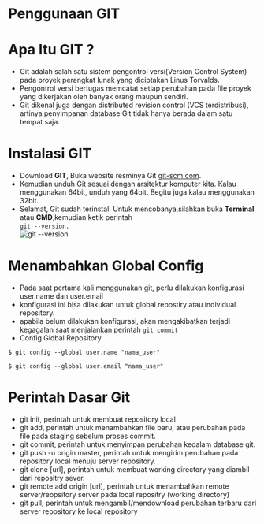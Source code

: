 # Penggunaan GIT

# Apa Itu GIT ?
* Git adalah salah satu sistem pengontrol versi(Version Control System) pada proyek perangkat lunak yang diciptakan Linus Torvalds.
* Pengontrol versi bertugas memcatat setiap perubahan pada file proyek yang dikerjakan oleh banyak orang maupun sendiri.
* Git dikenal juga dengan distributed revision control (VCS terdistribusi), artinya penyimpanan database Git tidak hanya berada dalam satu tempat saja.
# Instalasi GIT
* Download **GIT**, Buka website resminya Git [git-scm.com](https://git-scm.com).
* Kemudian unduh Git sesuai dengan arsitektur komputer kita. Kalau menggunakan 64bit, unduh yang 64bit. Begitu juga kalau menggunakan 32bit.
* Selamat, Git sudah terinstal. Untuk mencobanya,silahkan buka **Terminal** atau **CMD**,kemudian ketik perintah <br>
```git --version.``` <br>
![git --version](https://fajars.space/ngampus/pemrograman/git/img/1.png)

# Menambahkan Global Config
* Pada saat pertama kali menggunakan git, perlu dilakukan konfigurasi
user.name dan user.email
* konfigurasi ini bisa dilakukan untuk global repostiry atau individual
repository.
* apabila belum dilakukan konfigurasi, akan mengakibatkan terjadi
kegagalan saat menjalankan perintah ```git commit```
* Config Global Repository

``$ git config --global user.name "nama_user"``

``$ git config --global user.email "nama_user"``

# Perintah Dasar Git
* git init, perintah untuk membuat repository local
* git add, perintah untuk menambahkan file baru, atau perubahan pada file
pada staging sebelum proses commit.
* git commit, perintah untuk menyimpan perubahan kedalam database git.
* git push -u origin master, perintah untuk mengirim perubahan pada repository local menuju server repository.
* git clone [url], perintah untuk membuat working directory yang diambil dari repositry sever.
* git remote add origin [url], perintah untuk menambahkan remote server/reopsitory server pada local repositry (working directory)
* git pull, perintah untuk mengambil/mendownload perubahan terbaru dari server repository ke local repository
